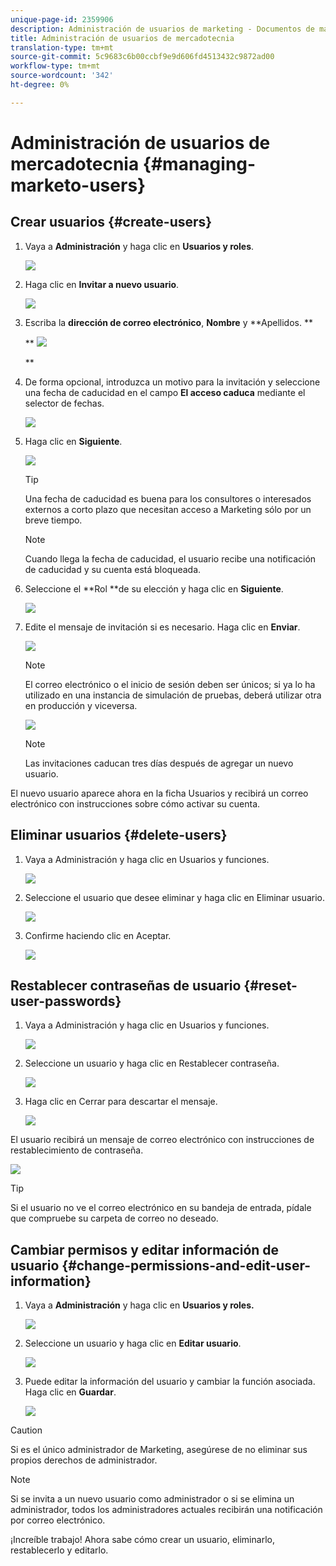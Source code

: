 ```yaml
---
unique-page-id: 2359906
description: Administración de usuarios de marketing - Documentos de marketing - Documentación del producto
title: Administración de usuarios de mercadotecnia
translation-type: tm+mt
source-git-commit: 5c9683c6b00ccbf9e9d606fd4513432c9872ad00
workflow-type: tm+mt
source-wordcount: '342'
ht-degree: 0%

---
```



# Administración de usuarios de mercadotecnia {#managing-marketo-users}

## Crear usuarios {#create-users}

1. Vaya a **Administración** y haga clic en **Usuarios y roles**.

   ![](assets/image2014-9-9-11-3a34-3a58.png)

1. Haga clic en **Invitar a nuevo usuario**.

   ![](assets/image2014-9-9-11-3a35-3a15.png)

1. Escriba la **dirección de correo electrónico**, **Nombre** y **Apellidos. **

   ** ![](assets/image2016-5-24-9-3a45-3a30.png)

   **

1. De forma opcional, introduzca un motivo para la invitación y seleccione una fecha de caducidad en el campo **El acceso caduca** mediante el selector de fechas.

   ![](assets/image2016-6-29-15-3a52-3a18.png)

1. Haga clic en **Siguiente**.

   ![](assets/image2016-5-24-9-3a58-3a10.png)

   >[!TIP]
   >
   >Una fecha de caducidad es buena para los consultores o interesados externos a corto plazo que necesitan acceso a Marketing sólo por un breve tiempo.

   >[!NOTE]
   >
   >Cuando llega la fecha de caducidad, el usuario recibe una notificación de caducidad y su cuenta está bloqueada.

1. Seleccione el **Rol **de su elección y haga clic en **Siguiente**.

   ![](assets/image2016-5-24-10-3a1-3a33.png)

1. Edite el mensaje de invitación si es necesario. Haga clic en **Enviar**.

   ![](assets/image2016-5-24-10-3a3-3a56.png)

   >[!NOTE]
   >
   >El correo electrónico o el inicio de sesión deben ser únicos; si ya lo ha utilizado en una instancia de simulación de pruebas, deberá utilizar otra en producción y viceversa.

   ![](assets/image2016-5-24-10-3a21-3a57.png)

   >[!NOTE]
   >
   >Las invitaciones caducan tres días después de agregar un nuevo usuario.

El nuevo usuario aparece ahora en la ficha Usuarios y recibirá un correo electrónico con instrucciones sobre cómo activar su cuenta.

## Eliminar usuarios {#delete-users}

1. Vaya a Administración y haga clic en Usuarios y funciones.

   ![](assets/image2014-9-9-11-3a36-3a21.png)

1. Seleccione el usuario que desee eliminar y haga clic en Eliminar usuario.

   ![](assets/image2014-9-9-11-3a36-3a36.png)

1. Confirme haciendo clic en Aceptar.

   ![](assets/image2014-9-9-11-3a36-3a51.png)

## Restablecer contraseñas de usuario {#reset-user-passwords}

1. Vaya a Administración y haga clic en Usuarios y funciones.

   ![](assets/image2014-9-9-11-3a41-3a0.png)

1. Seleccione un usuario y haga clic en Restablecer contraseña.

   ![](assets/image2014-9-9-11-3a41-3a19.png)

1. Haga clic en Cerrar para descartar el mensaje.

   ![](assets/image2014-9-9-11-3a41-3a50.png)

El usuario recibirá un mensaje de correo electrónico con instrucciones de restablecimiento de contraseña.

![](assets/image2014-9-9-11-3a45-3a53.png)

>[!TIP]
>
>Si el usuario no ve el correo electrónico en su bandeja de entrada, pídale que compruebe su carpeta de correo no deseado.

## Cambiar permisos y editar información de usuario {#change-permissions-and-edit-user-information}

1. Vaya a **Administración** y haga clic en **Usuarios y roles.**

   ![](assets/image2014-9-9-11-3a37-3a5.png)

1. Seleccione un usuario y haga clic en **Editar usuario**.

   ![](assets/image2014-9-9-11-3a37-3a16.png)

1. Puede editar la información del usuario y cambiar la función asociada. Haga clic en **Guardar**.

   ![](assets/image2014-9-9-11-3a37-3a31.png)

>[!CAUTION]
>
>Si es el único administrador de Marketing, asegúrese de no eliminar sus propios derechos de administrador.

>[!NOTE]
>
>Si se invita a un nuevo usuario como administrador o si se elimina un administrador, todos los administradores actuales recibirán una notificación por correo electrónico.

¡Increíble trabajo! Ahora sabe cómo crear un usuario, eliminarlo, restablecerlo y editarlo.
